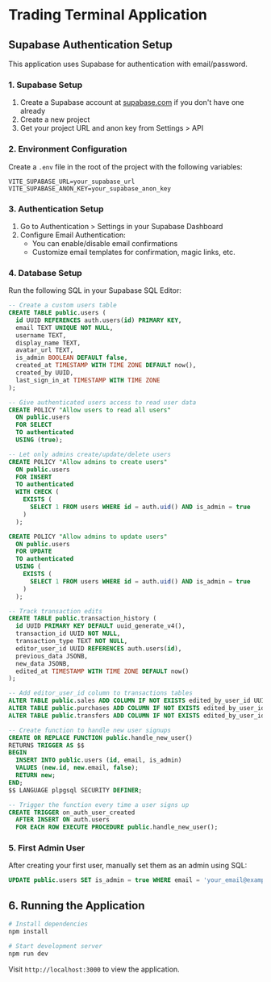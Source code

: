# Trading Terminal Application

## Supabase Authentication Setup

This application uses Supabase for authentication with email/password.

### 1. Supabase Setup

1. Create a Supabase account at [supabase.com](https://supabase.com) if you don't have one already
2. Create a new project 
3. Get your project URL and anon key from Settings > API

### 2. Environment Configuration

Create a `.env` file in the root of the project with the following variables:

```
VITE_SUPABASE_URL=your_supabase_url
VITE_SUPABASE_ANON_KEY=your_supabase_anon_key
```

### 3. Authentication Setup

1. Go to Authentication > Settings in your Supabase Dashboard
2. Configure Email Authentication:
   - You can enable/disable email confirmations
   - Customize email templates for confirmation, magic links, etc.

### 4. Database Setup

Run the following SQL in your Supabase SQL Editor:

```sql
-- Create a custom users table
CREATE TABLE public.users (
  id UUID REFERENCES auth.users(id) PRIMARY KEY,
  email TEXT UNIQUE NOT NULL,
  username TEXT,
  display_name TEXT,
  avatar_url TEXT,
  is_admin BOOLEAN DEFAULT false,
  created_at TIMESTAMP WITH TIME ZONE DEFAULT now(),
  created_by UUID,
  last_sign_in_at TIMESTAMP WITH TIME ZONE
);

-- Give authenticated users access to read user data
CREATE POLICY "Allow users to read all users"
  ON public.users
  FOR SELECT
  TO authenticated
  USING (true);

-- Let only admins create/update/delete users
CREATE POLICY "Allow admins to create users"
  ON public.users
  FOR INSERT
  TO authenticated
  WITH CHECK (
    EXISTS (
      SELECT 1 FROM users WHERE id = auth.uid() AND is_admin = true
    )
  );

CREATE POLICY "Allow admins to update users"
  ON public.users
  FOR UPDATE
  TO authenticated
  USING (
    EXISTS (
      SELECT 1 FROM users WHERE id = auth.uid() AND is_admin = true
    )
  );

-- Track transaction edits
CREATE TABLE public.transaction_history (
  id UUID PRIMARY KEY DEFAULT uuid_generate_v4(),
  transaction_id UUID NOT NULL,
  transaction_type TEXT NOT NULL,
  editor_user_id UUID REFERENCES auth.users(id),
  previous_data JSONB,
  new_data JSONB,
  edited_at TIMESTAMP WITH TIME ZONE DEFAULT now()
);

-- Add editor_user_id column to transactions tables
ALTER TABLE public.sales ADD COLUMN IF NOT EXISTS edited_by_user_id UUID REFERENCES auth.users(id);
ALTER TABLE public.purchases ADD COLUMN IF NOT EXISTS edited_by_user_id UUID REFERENCES auth.users(id);
ALTER TABLE public.transfers ADD COLUMN IF NOT EXISTS edited_by_user_id UUID REFERENCES auth.users(id);

-- Create function to handle new user signups
CREATE OR REPLACE FUNCTION public.handle_new_user() 
RETURNS TRIGGER AS $$
BEGIN
  INSERT INTO public.users (id, email, is_admin)
  VALUES (new.id, new.email, false);
  RETURN new;
END;
$$ LANGUAGE plpgsql SECURITY DEFINER;

-- Trigger the function every time a user signs up
CREATE TRIGGER on_auth_user_created
  AFTER INSERT ON auth.users
  FOR EACH ROW EXECUTE PROCEDURE public.handle_new_user();
```

### 5. First Admin User

After creating your first user, manually set them as an admin using SQL:

```sql
UPDATE public.users SET is_admin = true WHERE email = 'your_email@example.com';
```

## 6. Running the Application

```bash
# Install dependencies
npm install

# Start development server
npm run dev
```

Visit `http://localhost:3000` to view the application. 